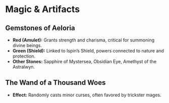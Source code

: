 # Magic & Artifacts

## Gemstones of Aeloria
- **Red (Amulet):** Grants strength and charisma, critical for summoning divine beings.
- **Green (Shield):** Linked to Ispin’s Shield, powers connected to nature and protection.
- **Other Stones:** Sapphire of Mystersea, Obsidian Eye, Amethyst of the Astralwyn.

## The Wand of a Thousand Woes
- **Effect:** Randomly casts minor curses, often favored by trickster mages.

